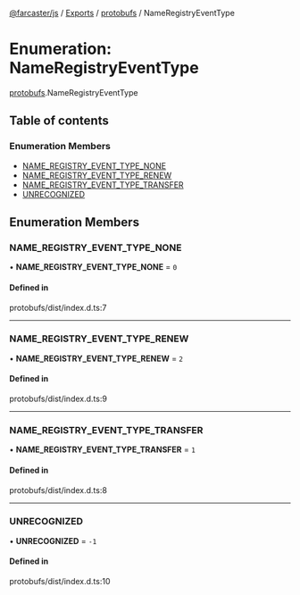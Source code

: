 [@farcaster/js](../README.md) / [Exports](../modules.md) / [protobufs](../modules/protobufs.md) / NameRegistryEventType

# Enumeration: NameRegistryEventType

[protobufs](../modules/protobufs.md).NameRegistryEventType

## Table of contents

### Enumeration Members

- [NAME\_REGISTRY\_EVENT\_TYPE\_NONE](protobufs.NameRegistryEventType.md#name_registry_event_type_none)
- [NAME\_REGISTRY\_EVENT\_TYPE\_RENEW](protobufs.NameRegistryEventType.md#name_registry_event_type_renew)
- [NAME\_REGISTRY\_EVENT\_TYPE\_TRANSFER](protobufs.NameRegistryEventType.md#name_registry_event_type_transfer)
- [UNRECOGNIZED](protobufs.NameRegistryEventType.md#unrecognized)

## Enumeration Members

### NAME\_REGISTRY\_EVENT\_TYPE\_NONE

• **NAME\_REGISTRY\_EVENT\_TYPE\_NONE** = ``0``

#### Defined in

protobufs/dist/index.d.ts:7

___

### NAME\_REGISTRY\_EVENT\_TYPE\_RENEW

• **NAME\_REGISTRY\_EVENT\_TYPE\_RENEW** = ``2``

#### Defined in

protobufs/dist/index.d.ts:9

___

### NAME\_REGISTRY\_EVENT\_TYPE\_TRANSFER

• **NAME\_REGISTRY\_EVENT\_TYPE\_TRANSFER** = ``1``

#### Defined in

protobufs/dist/index.d.ts:8

___

### UNRECOGNIZED

• **UNRECOGNIZED** = ``-1``

#### Defined in

protobufs/dist/index.d.ts:10
